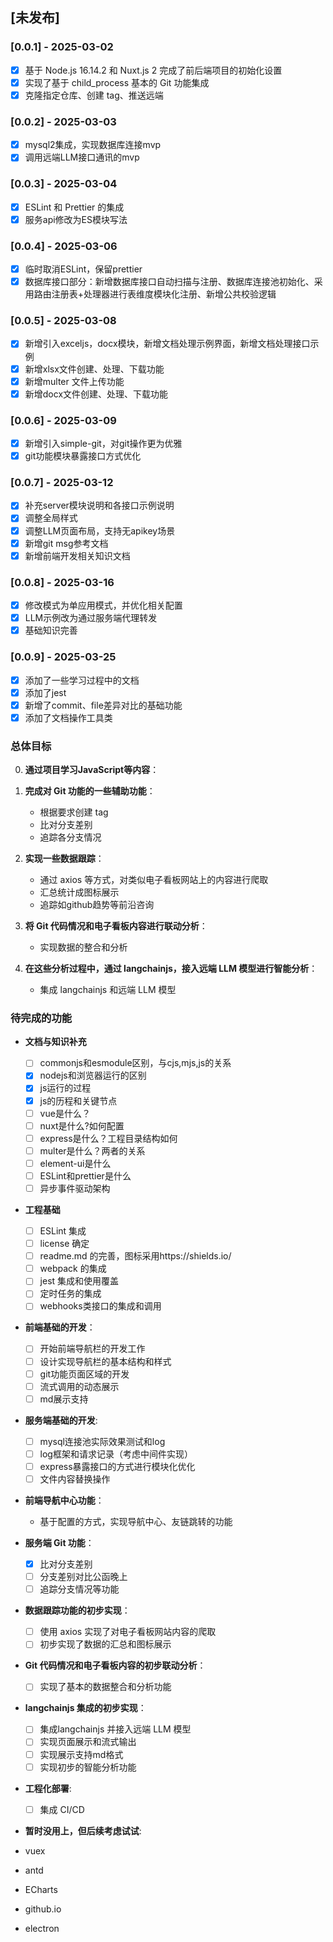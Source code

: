 ## [未发布]

### [0.0.1] - 2025-03-02

- [x] 基于 Node.js 16.14.2 和 Nuxt.js 2 完成了前后端项目的初始化设置
- [x] 实现了基于 child_process 基本的 Git 功能集成
- [x] 克隆指定仓库、创建 tag、推送远端

### [0.0.2] - 2025-03-03

- [x] mysql2集成，实现数据库连接mvp
- [x] 调用远端LLM接口通讯的mvp

### [0.0.3] - 2025-03-04

- [x] ESLint 和 Prettier 的集成
- [x] 服务api修改为ES模块写法

### [0.0.4] - 2025-03-06

- [x] 临时取消ESLint，保留prettier
- [x] 数据库接口部分：新增数据库接口自动扫描与注册、数据库连接池初始化、采用路由注册表+处理器进行表维度模块化注册、新增公共校验逻辑

### [0.0.5] - 2025-03-08

- [x] 新增引入exceljs，docx模块，新增文档处理示例界面，新增文档处理接口示例
- [x] 新增xlsx文件创建、处理、下载功能
- [x] 新增multer 文件上传功能
- [x] 新增docx文件创建、处理、下载功能

### [0.0.6] - 2025-03-09

- [x] 新增引入simple-git，对git操作更为优雅
- [x] git功能模块暴露接口方式优化

### [0.0.7] - 2025-03-12

- [x] 补充server模块说明和各接口示例说明
- [x] 调整全局样式
- [x] 调整LLM页面布局，支持无apikey场景
- [x] 新增git msg参考文档
- [x] 新增前端开发相关知识文档

### [0.0.8] - 2025-03-16

- [x] 修改模式为单应用模式，并优化相关配置
- [x] LLM示例改为通过服务端代理转发
- [x] 基础知识完善

### [0.0.9] - 2025-03-25

- [x] 添加了一些学习过程中的文档
- [x] 添加了jest
- [x] 新增了commit、file差异对比的基础功能
- [x] 添加了文档操作工具类

### 总体目标

0. **通过项目学习JavaScript等内容**：

1. **完成对 Git 功能的一些辅助功能**：

   - 根据要求创建 tag
   - 比对分支差别
   - 追踪各分支情况

2. **实现一些数据跟踪**：

   - 通过 axios 等方式，对类似电子看板网站上的内容进行爬取
   - 汇总统计成图标展示
   - 追踪如github趋势等前沿咨询

3. **将 Git 代码情况和电子看板内容进行联动分析**：

   - 实现数据的整合和分析

4. **在这些分析过程中，通过 langchainjs，接入远端 LLM 模型进行智能分析**：
   - 集成 langchainjs 和远端 LLM 模型

### 待完成的功能

- **文档与知识补充**

  - [ ] commonjs和esmodule区别，与cjs,mjs,js的关系
  - [x] nodejs和浏览器运行的区别
  - [x] js运行的过程
  - [x] js的历程和关键节点
  - [ ] vue是什么？
  - [ ] nuxt是什么?如何配置
  - [ ] express是什么？工程目录结构如何
  - [ ] multer是什么？两者的关系
  - [ ] element-ui是什么
  - [ ] ESLint和prettier是什么
  - [ ] 异步事件驱动架构

- **工程基础**

  - [ ] ESLint 集成
  - [ ] license 确定
  - [ ] readme.md 的完善，图标采用https://shields.io/
  - [ ] webpack 的集成
  - [ ] jest 集成和使用覆盖
  - [ ] 定时任务的集成
  - [ ] webhooks类接口的集成和调用

- **前端基础的开发**：

  - [ ] 开始前端导航栏的开发工作
  - [ ] 设计实现导航栏的基本结构和样式
  - [ ] git功能页面区域的开发
  - [ ] 流式调用的动态展示
  - [ ] md展示支持

- **服务端基础的开发**:

  - [ ] mysql连接池实际效果测试和log
  - [ ] log框架和请求记录（考虑中间件实现）
  - [ ] express暴露接口的方式进行模块化优化
  - [ ] 文件内容替换操作

- **前端导航中心功能**：

  - 基于配置的方式，实现导航中心、友链跳转的功能

- **服务端 Git 功能**：

  - [x] 比对分支差别
  - [ ] 分支差别对比公函晚上
  - [ ] 追踪分支情况等功能

- **数据跟踪功能的初步实现**：

  - [ ] 使用 axios 实现了对电子看板网站内容的爬取
  - [ ] 初步实现了数据的汇总和图标展示

- **Git 代码情况和电子看板内容的初步联动分析**：

  - [ ] 实现了基本的数据整合和分析功能

- **langchainjs 集成的初步实现**：

  - [ ] 集成langchainjs 并接入远端 LLM 模型
  - [ ] 实现页面展示和流式输出
  - [ ] 实现展示支持md格式
  - [ ] 实现初步的智能分析功能

- **工程化部署**:

  - [ ] 集成 CI/CD

- **暂时没用上，但后续考虑试试**:
- vuex
- antd
- ECharts
- github.io
- electron
